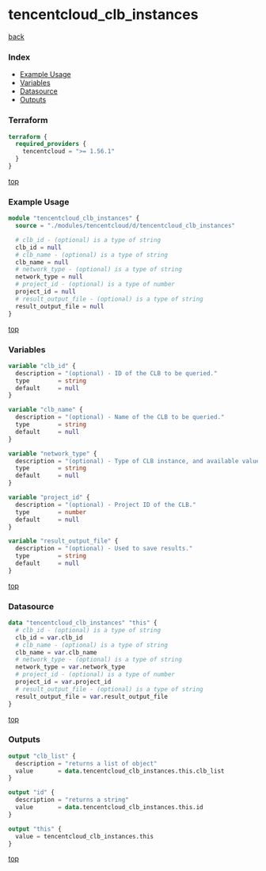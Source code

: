 # tencentcloud_clb_instances

[back](../tencentcloud.md)

### Index

- [Example Usage](#example-usage)
- [Variables](#variables)
- [Datasource](#datasource)
- [Outputs](#outputs)

### Terraform

```terraform
terraform {
  required_providers {
    tencentcloud = ">= 1.56.1"
  }
}
```

[top](#index)

### Example Usage

```terraform
module "tencentcloud_clb_instances" {
  source = "./modules/tencentcloud/d/tencentcloud_clb_instances"

  # clb_id - (optional) is a type of string
  clb_id = null
  # clb_name - (optional) is a type of string
  clb_name = null
  # network_type - (optional) is a type of string
  network_type = null
  # project_id - (optional) is a type of number
  project_id = null
  # result_output_file - (optional) is a type of string
  result_output_file = null
}
```

[top](#index)

### Variables

```terraform
variable "clb_id" {
  description = "(optional) - ID of the CLB to be queried."
  type        = string
  default     = null
}

variable "clb_name" {
  description = "(optional) - Name of the CLB to be queried."
  type        = string
  default     = null
}

variable "network_type" {
  description = "(optional) - Type of CLB instance, and available values include `OPEN` and `INTERNAL`."
  type        = string
  default     = null
}

variable "project_id" {
  description = "(optional) - Project ID of the CLB."
  type        = number
  default     = null
}

variable "result_output_file" {
  description = "(optional) - Used to save results."
  type        = string
  default     = null
}
```

[top](#index)

### Datasource

```terraform
data "tencentcloud_clb_instances" "this" {
  # clb_id - (optional) is a type of string
  clb_id = var.clb_id
  # clb_name - (optional) is a type of string
  clb_name = var.clb_name
  # network_type - (optional) is a type of string
  network_type = var.network_type
  # project_id - (optional) is a type of number
  project_id = var.project_id
  # result_output_file - (optional) is a type of string
  result_output_file = var.result_output_file
}
```

[top](#index)

### Outputs

```terraform
output "clb_list" {
  description = "returns a list of object"
  value       = data.tencentcloud_clb_instances.this.clb_list
}

output "id" {
  description = "returns a string"
  value       = data.tencentcloud_clb_instances.this.id
}

output "this" {
  value = tencentcloud_clb_instances.this
}
```

[top](#index)
